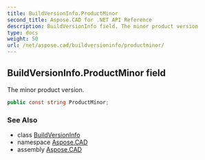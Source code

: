 ```yaml
---
title: BuildVersionInfo.ProductMinor
second_title: Aspose.CAD for .NET API Reference
description: BuildVersionInfo field. The minor product version
type: docs
weight: 50
url: /net/aspose.cad/buildversioninfo/productminor/
---
```

## BuildVersionInfo.ProductMinor field

The minor product version.

```csharp
public const string ProductMinor;
```

### See Also

* class [BuildVersionInfo](../)
* namespace [Aspose.CAD](../../../aspose.cad/)
* assembly [Aspose.CAD](../../../)


